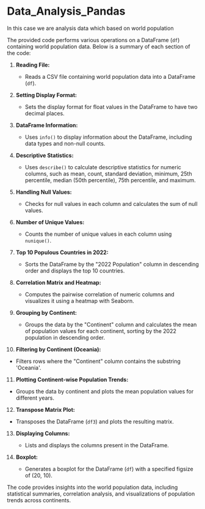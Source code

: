 # Data_Analysis_Pandas
In this case we are analysis data which based on world population

The provided code performs various operations on a DataFrame (`df`) containing world population data. Below is a summary of each section of the code:

1. **Reading File:**
   - Reads a CSV file containing world population data into a DataFrame (`df`).

2. **Setting Display Format:**
   - Sets the display format for float values in the DataFrame to have two decimal places.

3. **DataFrame Information:**
   - Uses `info()` to display information about the DataFrame, including data types and non-null counts.

4. **Descriptive Statistics:**
   - Uses `describe()` to calculate descriptive statistics for numeric columns, such as mean, count, standard deviation, minimum, 25th percentile, median (50th percentile), 75th percentile, and maximum.

5. **Handling Null Values:**
   - Checks for null values in each column and calculates the sum of null values.

6. **Number of Unique Values:**
   - Counts the number of unique values in each column using `nunique()`.

7. **Top 10 Populous Countries in 2022:**
   - Sorts the DataFrame by the "2022 Population" column in descending order and displays the top 10 countries.

8. **Correlation Matrix and Heatmap:**
   - Computes the pairwise correlation of numeric columns and visualizes it using a heatmap with Seaborn.

9. **Grouping by Continent:**
   - Groups the data by the "Continent" column and calculates the mean of population values for each continent, sorting by the 2022 population in descending order.

10. **Filtering by Continent (Oceania):**
   - Filters rows where the "Continent" column contains the substring 'Oceania'.

11. **Plotting Continent-wise Population Trends:**
   - Groups the data by continent and plots the mean population values for different years.

12. **Transpose Matrix Plot:**
   - Transposes the DataFrame (`df3`) and plots the resulting matrix.

13. **Displaying Columns:**
    - Lists and displays the columns present in the DataFrame.

14. **Boxplot:**
    - Generates a boxplot for the DataFrame (`df`) with a specified figsize of (20, 10).

The code provides insights into the world population data, including statistical summaries, correlation analysis, and visualizations of population trends across continents.
